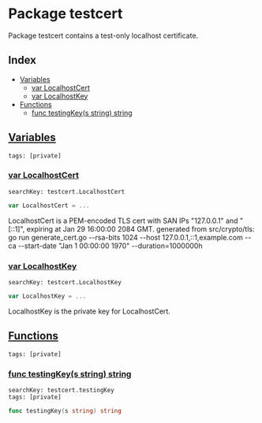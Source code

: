 # Package testcert

Package testcert contains a test-only localhost certificate. 

## Index

* [Variables](#var)
    * [var LocalhostCert](#LocalhostCert)
    * [var LocalhostKey](#LocalhostKey)
* [Functions](#func)
    * [func testingKey(s string) string](#testingKey)


## <a id="var" href="#var">Variables</a>

```
tags: [private]
```

### <a id="LocalhostCert" href="#LocalhostCert">var LocalhostCert</a>

```
searchKey: testcert.LocalhostCert
```

```Go
var LocalhostCert = ...
```

LocalhostCert is a PEM-encoded TLS cert with SAN IPs "127.0.0.1" and "[::1]", expiring at Jan 29 16:00:00 2084 GMT. generated from src/crypto/tls: go run generate_cert.go  --rsa-bits 1024 --host 127.0.0.1,::1,example.com --ca --start-date "Jan 1 00:00:00 1970" --duration=1000000h 

### <a id="LocalhostKey" href="#LocalhostKey">var LocalhostKey</a>

```
searchKey: testcert.LocalhostKey
```

```Go
var LocalhostKey = ...
```

LocalhostKey is the private key for LocalhostCert. 

## <a id="func" href="#func">Functions</a>

```
tags: [private]
```

### <a id="testingKey" href="#testingKey">func testingKey(s string) string</a>

```
searchKey: testcert.testingKey
tags: [private]
```

```Go
func testingKey(s string) string
```

